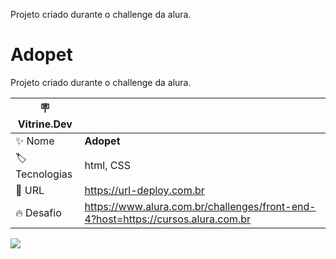 Projeto criado durante o challenge da alura.

# Adopet

Projeto criado durante o challenge da alura.

| :placard: Vitrine.Dev |     |
| -------------  | --- |
| :sparkles: Nome        | **Adopet**
| :label: Tecnologias | html, CSS
| :rocket: URL         | https://url-deploy.com.br
| :fire: Desafio     | https://www.alura.com.br/challenges/front-end-4?host=https://cursos.alura.com.br


![](https://imgur.com/xDq6Phy#vitrinedev)
